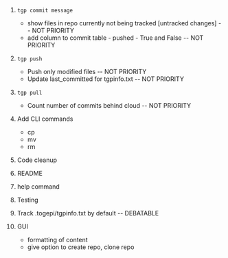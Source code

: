 1. `tgp commit message`
    * show files in repo currently not being tracked [untracked changes] -- NOT PRIORITY
    * add column to commit table - pushed - True and False -- NOT PRIORITY

2. `tgp push`
    * Push only modified files -- NOT PRIORITY
    * Update last_committed for tgpinfo.txt -- NOT PRIORITY

3. `tgp pull`
    * Count number of commits behind cloud -- NOT PRIORITY

      
4. Add CLI commands
    * cp
    * mv
    * rm

5. Code cleanup

6. README

7. help command

8. Testing

9. Track .togepi/tgpinfo.txt by default -- DEBATABLE


10. GUI
    * formatting of content
    * give option to create repo, clone repo